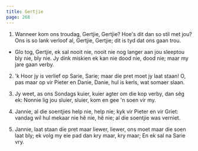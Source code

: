 ```yaml
---
title: Gertjie
page: 268
---  
```



1. Wanneer kom ons troudag, Gertjie, Gertjie?
Hoe's dit dan so stil met jou?
Ons is so lank verloof al, Gertjie, Gertjie;
dit is tyd dat ons gaan trou.


- Glo tog, Gertjie, ek sal nooit nie, nooit nie
nog langer aan jou sleeptou bly nie, bly nie.
Jy dink miskien ek kan nie dood nie, dood nie;
maar my jare gaan verby.


2. 'k Hoor jy is verlief op Sarie, Sarie;
maar die pret moet jy laat staan!
O, pas maar op vir Pieter en Danie, Danie,
hul is kerls, wat somaer slaan.


3. Jy weet, as ons Sondags kuier, kuier
agter om die kop verby,
dan sêg ek: Nonnie lig jou sluier, sluier,
kom en gee 'n soen vir my.


4. Jannie, al die soentjies help nie, help nie;
kyk vir Pieter en vir Griet:
vandag wil hul mekaar nie hê nie, hê nie;
al die soentjie was verniet.


5. Jannie, laat staan die pret maar liewer, liewer,
ons moet maar die soen laat bly;
ek volg my eie pad dan kry maar, kry maar;
En ek sal na Sarie vry.
